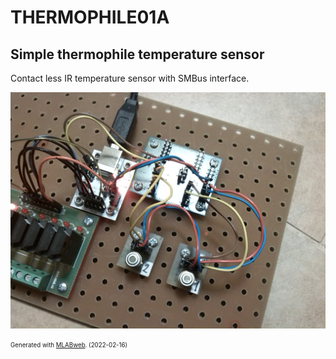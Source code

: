 <!--- PrjInfo ---> <!--- Please remove this line after manually editing --->
<!--- 00a56be08b96043df9e37d6aff7b6990 --->
<!--- Created:2022-02-16 22:03:18.335367: ---> 
<!--- Author:: ---> 
<!--- AuthorEmail:: ---> 
<!--- Tags:: ---> 
<!--- Ust:: ---> 
<!--- Label --->
<!--- ELabel ---> 
<!--- Name:THERMOPHILE01A: --->
# THERMOPHILE01A
<!--- LongName --->
## Simple thermophile temperature sensor
<!--- ELongName ---> 

<!--- Lead --->
Contact less IR temperature sensor with SMBus interface.
<!--- ELead ---> 

![THERMOPHILE01A](doc/img/THERMOPILE01A_small.jpg) 


<!--- Description --->
<!--- EDescription --->
<!--- Content --->
<!--- EContent --->
<sub><sup> Generated with [MLABweb](https://github.com/MLAB-project/MLABweb). (2022-02-16)</sup></sub>